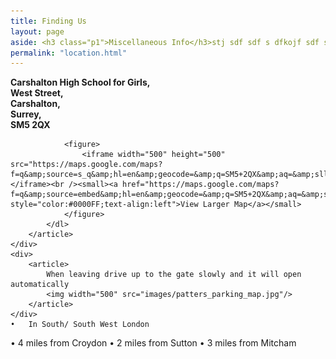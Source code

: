 ```yaml
---
title: Finding Us
layout: page
aside: <h3 class="p1">Miscellaneous Info</h3>stj sdf sdf s dfkojf sdf sdf, sdfpjs 
permalink: "location.html"
---
```


<div class="grid_4">
	<div class="left-container">
		<article>
			<dl>
				<strong class="color-3">
					<dt>Carshalton High School for Girls,</dt>
					<dt>West Street,</dt>
					<dt>Carshalton, </dt>
					<dt>Surrey, </dt>
					<dt>SM5 2QX</dt>
				</strong>

				<figure>
  					<iframe width="500" height="500" src="https://maps.google.com/maps?f=q&amp;source=s_q&amp;hl=en&amp;geocode=&amp;q=SM5+2QX&amp;aq=&amp;sll=37.0625,-95.677068&amp;sspn=46.677964,93.076172&amp;ie=UTF8&amp;hq=&amp;hnear=SM5+2QX,+United+Kingdom&amp;ll=51.369632,-0.169295&amp;spn=0.004521,0.011362&amp;t=m&amp;z=17&amp;output=embed&amp;iwloc=near">&nbsp;</iframe><br /><small><a href="https://maps.google.com/maps?f=q&amp;source=embed&amp;hl=en&amp;geocode=&amp;q=SM5+2QX&amp;aq=&amp;sll=37.0625,-95.677068&amp;sspn=46.677964,93.076172&amp;ie=UTF8&amp;hq=&amp;hnear=SM5+2QX,+United+Kingdom&amp;ll=51.369632,-0.169295&amp;spn=0.004521,0.011362&amp;t=m&amp;z=14" style="color:#0000FF;text-align:left">View Larger Map</a></small>
				</figure>
			</dl>
		</article>
	</div>
	<div>
		<article>
			When leaving drive up to the gate slowly and it will open automatically
			<img width="500" src="images/patters_parking_map.jpg"/>
		</article>
	</div>
	•	In South/ South West London
•	4 miles from Croydon
•	2 miles from Sutton
•	3 miles from Mitcham
</div>


